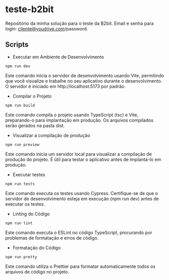 # teste-b2bit
Repositório da minha solução para o teste da B2bit. Email e senha para login: cliente@youdrive.com/password.

## Scripts
- Executar em Ambiente de Desenvolvimento
```
npm run dev
```
Este comando inicia o servidor de desenvolvimento usando Vite, permitindo que você visualize e trabalhe no seu aplicativo durante o desenvolvimento. O servidor é iniciado em http://localhost:5173 por padrão.

- Compilar o Projeto
```
npm run build
```
Este comando compila o projeto usando TypeScript (tsc) e Vite, preparando-o para implantação em produção. Os arquivos compilados serão gerados na pasta dist.

- Visualizar a compilação de produção
```
npm run preview
```
Este comando inicia um servidor local para visualizar a compilação de produção do projeto. É útil para testar o aplicativo antes de implantá-lo em produção.

- Executar testes
```
npm run tests
```
Este comando executa os testes usando Cypress. Certifique-se de que o servidor de desenvolvimento esteja em execução (npm run dev) antes de executar os testes.

- Linting do Código
```
npm run lint
```
Este comando executa o ESLint no código TypeScript, procurando por problemas de formatação e erros de código.

- Formatação do Código
```
npm run pretty
```
Este comando utiliza o Prettier para formatar automaticamente todos os arquivos de código no projeto.

